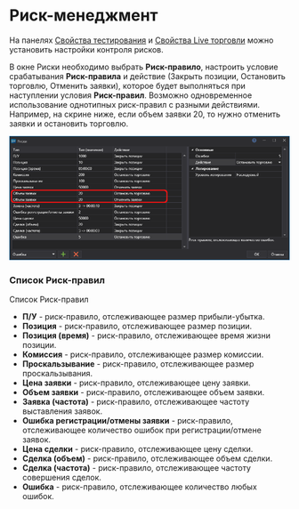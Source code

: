 # Риск\-менеджмент

На панелях [Свойства тестирования](Designer_Properties_emulation.md) и [Свойства Live торговли](Designer_Properties_Live.md) можно установить настройки контроля рисков.

В окне Риски необходимо выбрать **Риск\-правило**, настроить условие срабатывания **Риск\-правила** и действие (Закрыть позиции, Остановить торговлю, Отменить заявки), которое будет выполняться при наступлении условия **Риск\-правил**. Возможно одновременное использование однотипных риск-правил с разными действиями. Например, на скрине ниже, если объем заявки 20, то нужно отменить заявки и остановить торговлю.

![Designer Risk Rule](../images/Designer_Risk_Rule.png)

### Список Риск\-правил

Список Риск\-правил

- **П\/У** \- риск\-правило, отслеживающее размер прибыли\-убытка.
- **Позиция** \- риск\-правило, отслеживающее размер позиции.
- **Позиция (время)** \- риск\-правило, отслеживающее время жизни позиции.
- **Комиссия** \- риск\-правило, отслеживающее размер комиссии.
- **Проскальзывание** \- риск\-правило, отслеживающее размер проскальзывания.
- **Цена заявки** \- риск\-правило, отслеживающее цену заявки.
- **Объем заявки** \- риск\-правило, отслеживающее объем заявки.
- **Заявка (частота)** \- риск\-правило, отслеживающее частоту выставления заявок.
- **Ошибка регистрации/отмены заявки** - риск-правило, отслеживающее количество ошибок при регистрации/отмене заявок.
- **Цена сделки** \- риск\-правило, отслеживающее цену сделки.
- **Сделка (объем)** \- риск\-правило, отслеживающее объем сделки.
- **Сделка (частота)** \- риск\-правило, отслеживающее частоту совершения сделок.
- **Ошибка** - риск-правило, отслеживающее количество любых ошибок.
